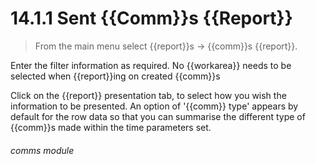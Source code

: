 # 14.1.1    Sent {{Comm}}s {{Report}}

> From the main menu select {{report}}s -> {{comm}}s {{report}}. 

Enter the filter information as required. No {{workarea}} needs to be selected when {{report}}ing on created {{comm}}s

Click on the {{report}} presentation tab, to select how you wish the information to be presented. An option of '{{comm}} type' appears by default for the row data so that you can summarise the different type of {{comm}}s made within the time parameters set. 

###### comms module

